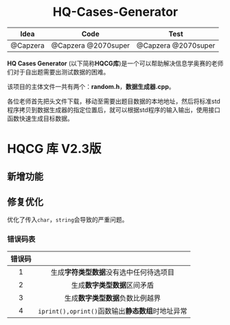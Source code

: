 # <center> HQ-Cases-Generator </center>



|   Idea   |        Code         |        Test         |
| :------: | :-----------------: | :-----------------: |
| @Capzera | @Capzera @2070super | @Capzera @2070super |



**HQ Cases Generator** (以下简称**HQCG库**)是一个可以帮助解决信息学奥赛的老师们对于自出题需要出测试数据的困难。

该项目的主体文件一共有两个：**random.h**，**数据生成器.cpp**。

各位老师首先把头文件下载，移动至需要出题目数据的本地地址，然后将标准std程序拷贝到数据生成器的指定位置后，就可以根据std程序的输入输出，使用接口函数快速生成目标数据。



# HQCG 库 V2.3版

## 新增功能



## 修复优化

优化了传入`char`，`string`会导致的严重问题。

### 错误码表

| 错误码 |                                                   |
| :----: | :-----------------------------------------------: |
|   1    |     生成**字符类型数据**没有选中任何待选项目      |
|   2    |           生成**数字类型数据**区间矛盾            |
|   3    |         生成**数字类型数据**负数比例越界          |
|   4    | `iprint(),oprint()`函数输出**静态数组**时地址异常 |

